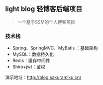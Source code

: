 ## light blog 轻博客后端项目
> 一个基于SSM的个人博客项目
### 技术栈
- Spring、SpringMVC、MyBatis ：基础架构
- MySQL：数据持久化
- Redis：缓存中间件
- Shiro+jwt：鉴权


演示地址：http://blog.sakuramiku.cn/
